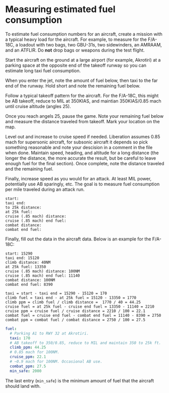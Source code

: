 # Measuring estimated fuel consumption

To estimate fuel consumption numbers for an aircraft, create a mission with a
typical heavy load for the aircraft. For example, to measure for the F/A-18C, a
loadout with two bags, two GBU-31s, two sidewinders, an AMRAAM, and an ATFLIR.
Do **not** drop bags or weapons during the test flight.

Start the aircraft on the ground at a large airport (for example, Akrotiri) at a
parking space at the opposite end of the takeoff runway so you can estimate long
taxi fuel consumption.

When you enter the jet, note the amount of fuel below, then taxi to the far end
of the runway. Hold short and note the remaining fuel below.

Follow a typical takeoff pattern for the aircraft. For the F/A-18C, this might
be AB takeoff, reduce to MIL at 350KIAS, and maintian 350KIAS/0.85 mach until
cruise altitude (angles 25).

Once you reach angels 25, pause the game. Note your remaining fuel below and
measure the distance traveled from takeoff. Mark your location on the map.

Level out and increase to cruise speed if needed. Liberation assumes 0.85 mach
for supersonic aircraft, for subsonic aircraft it depends so pick something
reasonable and note your descision in a comment in the file when done. Maintain
speed, heading, and altitude for a long distance (the longer the distance, the
more accurate the result, but be careful to leave enough fuel for the final
section). Once complete, note the distance traveled and the remaining fuel.

Finally, increase speed as you would for an attack. At least MIL power,
potentially use AB sparingly, etc. The goal is to measure fuel consumption per
mile traveled during an attack run.

```
start:
taxi end:
to 25k distance:
at 25k fuel:
cruise (.85 mach) distance:
cruise (.85 mach) end fuel:
combat distance:
combat end fuel:
```

Finally, fill out the data in the aircraft data. Below is an example for the
F/A-18C:

```
start: 15290
taxi end: 15120
climb distance: 40NM
at 25k fuel: 13350
cruise (.85 mach) distance: 100NM
cruise (.85 mach) end fuel: 11140
combat distance: 100NM
combat end fuel: 8390

taxi = start - taxi end = 15290 - 15120 = 170
climb fuel = taxi end - at 25k fuel = 15120 - 13350 = 1770
climb ppm = climb fuel / climb distance =  1770 / 40 = 44.25
cruise fuel = at 25k fuel - cruise end fuel = 13350 - 11140 = 2210
cruise ppm = cruise fuel / cruise distance = 2210 / 100 = 22.1
combat fuel = cruise end fuel - combat end fuel = 11140 - 8390 = 2750
combat ppm = combat fuel / combat distance = 2750 / 100 = 27.5
```

```yaml
fuel:
  # Parking A1 to RWY 32 at Akrotiri.
  taxi: 170
  # AB takeoff to 350/0.85, reduce to MIL and maintain 350 to 25k ft.
  climb_ppm: 44.25
  # 0.85 mach for 100NM.
  cruise_ppm: 22.1
  # ~0.9 mach for 100NM. Occasional AB use.
  combat_ppm: 27.5
  min_safe: 2000
```

The last entry (`min_safe`) is the minimum amount of fuel that the aircraft
should land with.
